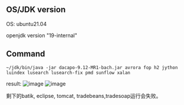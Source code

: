## OS/JDK version

OS: ubuntu21.04

openjdk version "19-internal"

## Command

```
~/jdk/bin/java -jar dacapo-9.12-MR1-bach.jar avrora fop h2 jython luindex lusearch lusearch-fix pmd sunflow xalan
```

result:
![image](https://user-images.githubusercontent.com/26591790/180114444-a55d8763-1095-4e4b-8174-81c3ac85caed.png)
![image](https://user-images.githubusercontent.com/26591790/180114527-acae1e56-3093-4587-9c05-98814622e184.png)

剩下的batik, eclipse, tomcat, tradebeans,tradesoap运行会失败。
